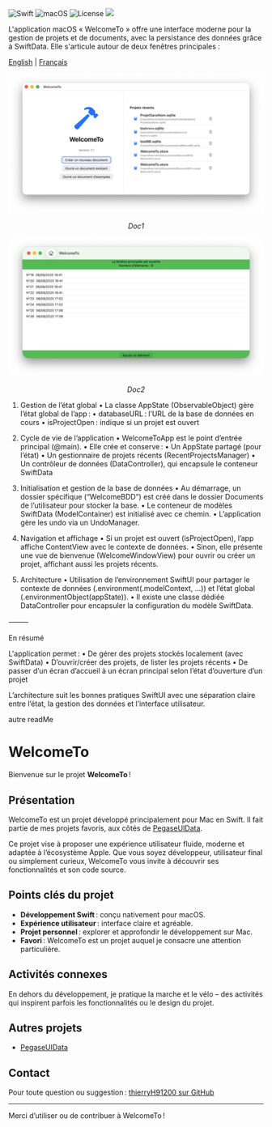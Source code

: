 

![Swift](https://img.shields.io/badge/Swift-5.7-orange) ![macOS](https://img.shields.io/badge/macOS-14-blue) ![License](https://img.shields.io/badge/License-MIT-green)
    <a href="https://github.com/thierryH91200/WelcomeTo/releases/latest" alt="Downloads">
          <img src="https://img.shields.io/github/downloads/thierryH91200/WelcomeTo/total.svg" /></a>

L'application macOS « WelcomeTo » offre une interface moderne pour la gestion de projets et de documents, avec la persistance des données grâce à SwiftData. Elle s'articule autour de deux fenêtres principales :

<a href="README.md">English</a> | <a href="README_fr.md">Français</a>


<p align="center">
<img src="Doc/Capture1.png" alt="Transactions">
<p align="center">
<em>Doc1</em>
</p>
</p>

<p align="center">
<img src="Doc/Capture2.png" alt="Transactions">
<p align="center">
<em>Doc2</em>
</p>
</p>

1. Gestion de l’état global
• La classe AppState (ObservableObject) gère l’état global de l’app :
   • databaseURL : l’URL de la base de données en cours
   • isProjectOpen : indique si un projet est ouvert

2. Cycle de vie de l’application
• WelcomeToApp est le point d’entrée principal (@main).
• Elle crée et conserve :
   • Un AppState partagé (pour l’état)
   • Un gestionnaire de projets récents (RecentProjectsManager)
   • Un contrôleur de données (DataController), qui encapsule le conteneur SwiftData

3. Initialisation et gestion de la base de données
• Au démarrage, un dossier spécifique (“WelcomeBDD”) est créé dans le dossier Documents de l’utilisateur pour stocker la base.
• Le conteneur de modèles SwiftData (ModelContainer) est initialisé avec ce chemin.
• L’application gère les undo via un UndoManager.

4. Navigation et affichage
• Si un projet est ouvert (isProjectOpen), l’app affiche ContentView avec le contexte de données.
• Sinon, elle présente une vue de bienvenue (WelcomeWindowView) pour ouvrir ou créer un projet, affichant aussi les projets récents.

5. Architecture
• Utilisation de l’environnement SwiftUI pour partager le contexte de données (.environment(\.modelContext, …)) et l’état global (.environmentObject(appState)).
• Il existe une classe dédiée DataController pour encapsuler la configuration du modèle SwiftData.

⸻

En résumé

L'application permet :
• De gérer des projets stockés localement (avec SwiftData)
• D’ouvrir/créer des projets, de lister les projets récents
• De passer d’un écran d’accueil à un écran principal selon l’état d’ouverture d’un projet

L’architecture suit les bonnes pratiques SwiftUI avec une séparation claire entre l’état, la gestion des données et l’interface utilisateur.

autre readMe


# WelcomeTo

Bienvenue sur le projet **WelcomeTo** !

## Présentation

WelcomeTo est un projet développé principalement pour Mac en Swift. Il fait partie de mes projets favoris, aux côtés de [PegaseUIData](https://github.com/thierryH91200/PegaseUIData).

Ce projet vise à proposer une expérience utilisateur fluide, moderne et adaptée à l’écosystème Apple. Que vous soyez développeur, utilisateur final ou simplement curieux, WelcomeTo vous invite à découvrir ses fonctionnalités et son code source.

## Points clés du projet

- **Développement Swift** : conçu nativement pour macOS.
- **Expérience utilisateur** : interface claire et agréable.
- **Projet personnel** : explorer et approfondir le développement sur Mac.
- **Favori** : WelcomeTo est un projet auquel je consacre une attention particulière.

## Activités connexes

En dehors du développement, je pratique la marche et le vélo – des activités qui inspirent parfois les fonctionnalités ou le design du projet.

## Autres projets

- [PegaseUIData](https://github.com/thierryH91200/PegaseUIData)

## Contact

Pour toute question ou suggestion : [thierryH91200 sur GitHub](https://github.com/thierryH91200)

---

Merci d’utiliser ou de contribuer à WelcomeTo !
